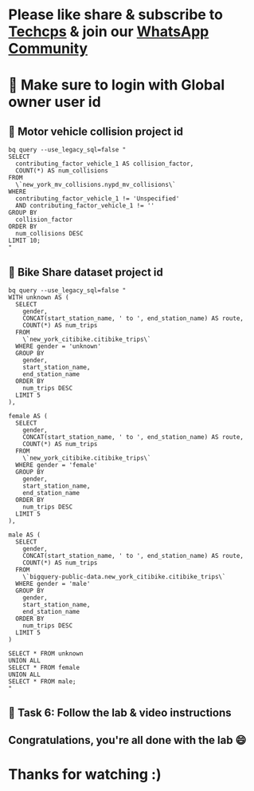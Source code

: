 


# Please like share & subscribe to [Techcps](https://www.youtube.com/@techcps) & join our [WhatsApp Community](https://whatsapp.com/channel/0029Va9nne147XeIFkXYv71A)

# 🚨 Make sure to login with Global owner user id

## 🚨 Motor vehicle collision project id

```
bq query --use_legacy_sql=false "
SELECT
  contributing_factor_vehicle_1 AS collision_factor,
  COUNT(*) AS num_collisions
FROM
  \`new_york_mv_collisions.nypd_mv_collisions\`
WHERE
  contributing_factor_vehicle_1 != 'Unspecified'
  AND contributing_factor_vehicle_1 != ''
GROUP BY
  collision_factor
ORDER BY
  num_collisions DESC
LIMIT 10;
"
```

## 🚨 Bike Share dataset project id

```
bq query --use_legacy_sql=false "
WITH unknown AS (
  SELECT
    gender,
    CONCAT(start_station_name, ' to ', end_station_name) AS route,
    COUNT(*) AS num_trips
  FROM
    \`new_york_citibike.citibike_trips\`
  WHERE gender = 'unknown'
  GROUP BY
    gender,
    start_station_name,
    end_station_name
  ORDER BY
    num_trips DESC
  LIMIT 5
),

female AS (
  SELECT
    gender,
    CONCAT(start_station_name, ' to ', end_station_name) AS route,
    COUNT(*) AS num_trips
  FROM
    \`new_york_citibike.citibike_trips\`
  WHERE gender = 'female'
  GROUP BY
    gender,
    start_station_name,
    end_station_name
  ORDER BY
    num_trips DESC
  LIMIT 5
),

male AS (
  SELECT
    gender,
    CONCAT(start_station_name, ' to ', end_station_name) AS route,
    COUNT(*) AS num_trips
  FROM
    \`bigquery-public-data.new_york_citibike.citibike_trips\`
  WHERE gender = 'male'
  GROUP BY
    gender,
    start_station_name,
    end_station_name
  ORDER BY
    num_trips DESC
  LIMIT 5
)

SELECT * FROM unknown
UNION ALL
SELECT * FROM female
UNION ALL
SELECT * FROM male;
"
```

## 🚨 Task 6: Follow the lab & video instructions

## Congratulations, you're all done with the lab 😄

# Thanks for watching :)

